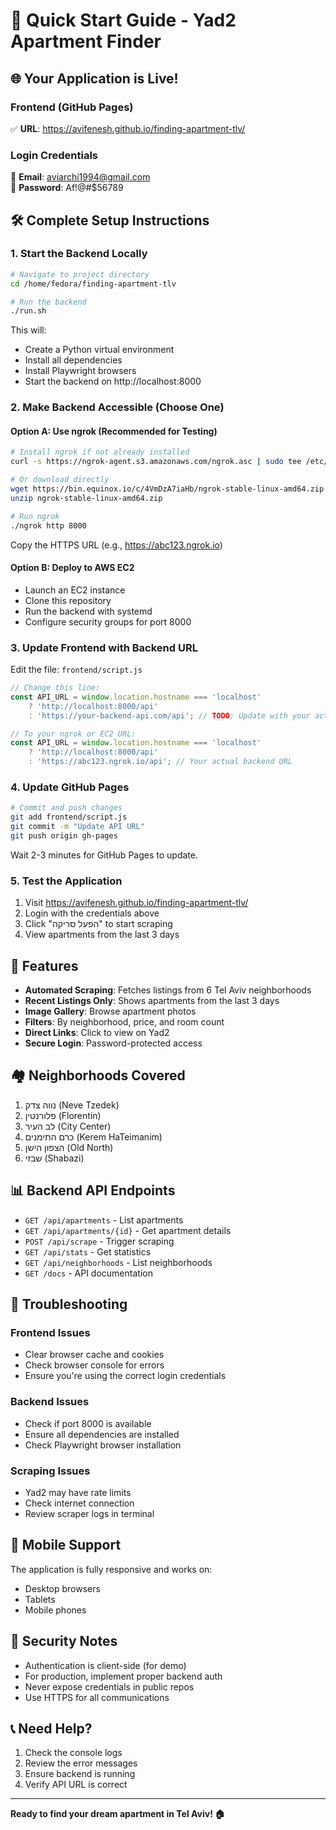 # 🚀 Quick Start Guide - Yad2 Apartment Finder

## 🌐 Your Application is Live!

### Frontend (GitHub Pages)
✅ **URL**: https://avifenesh.github.io/finding-apartment-tlv/

### Login Credentials
📧 **Email**: aviarchi1994@gmail.com  
🔑 **Password**: Af!@#$56789

## 🛠️ Complete Setup Instructions

### 1. Start the Backend Locally

```bash
# Navigate to project directory
cd /home/fedora/finding-apartment-tlv

# Run the backend
./run.sh
```

This will:
- Create a Python virtual environment
- Install all dependencies
- Install Playwright browsers
- Start the backend on http://localhost:8000

### 2. Make Backend Accessible (Choose One)

#### Option A: Use ngrok (Recommended for Testing)
```bash
# Install ngrok if not already installed
curl -s https://ngrok-agent.s3.amazonaws.com/ngrok.asc | sudo tee /etc/apt/trusted.gpg.d/ngrok.asc >/dev/null && echo "deb https://ngrok-agent.s3.amazonaws.com buster main" | sudo tee /etc/apt/sources.list.d/ngrok.list && sudo apt update && sudo apt install ngrok

# Or download directly
wget https://bin.equinox.io/c/4VmDzA7iaHb/ngrok-stable-linux-amd64.zip
unzip ngrok-stable-linux-amd64.zip

# Run ngrok
./ngrok http 8000
```

Copy the HTTPS URL (e.g., https://abc123.ngrok.io)

#### Option B: Deploy to AWS EC2
- Launch an EC2 instance
- Clone this repository
- Run the backend with systemd
- Configure security groups for port 8000

### 3. Update Frontend with Backend URL

Edit the file: `frontend/script.js`

```javascript
// Change this line:
const API_URL = window.location.hostname === 'localhost' 
    ? 'http://localhost:8000/api'
    : 'https://your-backend-api.com/api'; // TODO: Update with your actual backend URL

// To your ngrok or EC2 URL:
const API_URL = window.location.hostname === 'localhost' 
    ? 'http://localhost:8000/api'
    : 'https://abc123.ngrok.io/api'; // Your actual backend URL
```

### 4. Update GitHub Pages

```bash
# Commit and push changes
git add frontend/script.js
git commit -m "Update API URL"
git push origin gh-pages
```

Wait 2-3 minutes for GitHub Pages to update.

### 5. Test the Application

1. Visit https://avifenesh.github.io/finding-apartment-tlv/
2. Login with the credentials above
3. Click "הפעל סריקה" to start scraping
4. View apartments from the last 3 days

## 🎯 Features

- **Automated Scraping**: Fetches listings from 6 Tel Aviv neighborhoods
- **Recent Listings Only**: Shows apartments from the last 3 days
- **Image Gallery**: Browse apartment photos
- **Filters**: By neighborhood, price, and room count
- **Direct Links**: Click to view on Yad2
- **Secure Login**: Password-protected access

## 🏘️ Neighborhoods Covered

1. נווה צדק (Neve Tzedek)
2. פלורנטין (Florentin)
3. לב העיר (City Center)
4. כרם התימנים (Kerem HaTeimanim)
5. הצפון הישן (Old North)
6. שבזי (Shabazi)

## 📊 Backend API Endpoints

- `GET /api/apartments` - List apartments
- `GET /api/apartments/{id}` - Get apartment details
- `POST /api/scrape` - Trigger scraping
- `GET /api/stats` - Get statistics
- `GET /api/neighborhoods` - List neighborhoods
- `GET /docs` - API documentation

## 🔧 Troubleshooting

### Frontend Issues
- Clear browser cache and cookies
- Check browser console for errors
- Ensure you're using the correct login credentials

### Backend Issues
- Check if port 8000 is available
- Ensure all dependencies are installed
- Check Playwright browser installation

### Scraping Issues
- Yad2 may have rate limits
- Check internet connection
- Review scraper logs in terminal

## 📱 Mobile Support

The application is fully responsive and works on:
- Desktop browsers
- Tablets
- Mobile phones

## 🔐 Security Notes

- Authentication is client-side (for demo)
- For production, implement proper backend auth
- Never expose credentials in public repos
- Use HTTPS for all communications

## 📞 Need Help?

1. Check the console logs
2. Review the error messages
3. Ensure backend is running
4. Verify API URL is correct

---

**Ready to find your dream apartment in Tel Aviv! 🏠**